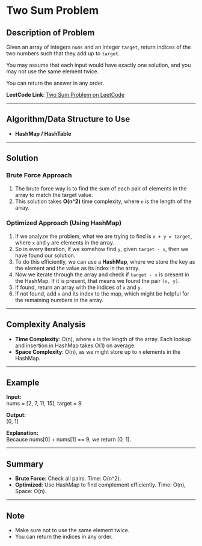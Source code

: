 
# Two Sum Problem

## Description of Problem

Given an array of integers `nums` and an integer `target`, return indices of the two numbers such that they add up to `target`.

You may assume that each input would have exactly one solution, and you may not use the same element twice.

You can return the answer in any order.

**LeetCode Link**: [Two Sum Problem on LeetCode](https://leetcode.com/problems/two-sum/)

---

## Algorithm/Data Structure to Use

- **HashMap / HashTable**

---

## Solution

### Brute Force Approach

1. The brute force way is to find the sum of each pair of elements in the array to match the target value.
2. This solution takes **O(n^2)** time complexity, where `n` is the length of the array.

### Optimized Approach (Using HashMap)

1. If we analyze the problem, what we are trying to find is `x + y = target`, where `x` and `y` are elements in the array.
2. So in every iteration, if we somehow find `y`, given `target - x`, then we have found our solution.
3. To do this efficiently, we can use a **HashMap**, where we store the key as the element and the value as its index in the array.
4. Now we iterate through the array and check if `target - x` is present in the HashMap. If it is present, that means we found the pair `(x, y)`.
5. If found, return an array with the indices of `x` and `y`.
6. If not found, add `x` and its index to the map, which might be helpful for the remaining numbers in the array.

---

## Complexity Analysis

- **Time Complexity**: O(n), where `n` is the length of the array. Each lookup and insertion in HashMap takes O(1) on average.
- **Space Complexity**: O(n), as we might store up to `n` elements in the HashMap.

---

## Example

**Input:**\
nums = [2, 7, 11, 15], target = 9

**Output:**\
[0, 1]

**Explanation:**\
Because nums[0] + nums[1] == 9, we return [0, 1].

---

## Summary

- **Brute Force**: Check all pairs. Time: O(n^2).
- **Optimized**: Use HashMap to find complement efficiently. Time: O(n), Space: O(n).

---

## Note

- Make sure not to use the same element twice.
- You can return the indices in any order.
